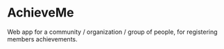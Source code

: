 AchieveMe
=========

Web app for a community / organization / group of people, for registering members achievements. 
